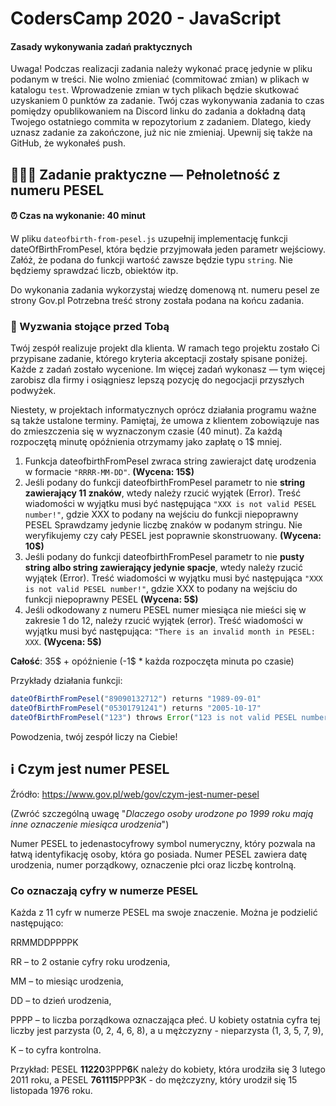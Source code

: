 # CodersCamp 2020 - JavaScript

#### Zasady wykonywania zadań praktycznych

Uwaga! Podczas realizacji zadania należy wykonać pracę jedynie w pliku podanym w treści.
Nie wolno zmieniać (commitować zmian) w plikach w katalogu `test`.
Wprowadzenie zmian w tych plikach będzie skutkować uzyskaniem 0 punktów za zadanie.
Twój czas wykonywania zadania to czas pomiędzy opublikowaniem na Discord linku do zadania a dokładną datą Twojego ostatniego commita w repozytorium z zadaniem.
Dlatego, kiedy uznasz zadanie za zakończone, już nic nie zmieniaj. Upewnij się także na GitHub, że wykonałeś push.

## 🧑‍🤝‍🧑 Zadanie praktyczne — Pełnoletność z numeru PESEL

#### ⏰ Czas na wykonanie: 40 minut

W pliku `dateofbirth-from-pesel.js` uzupełnij implementację funkcji dateOfBirthFromPesel,
która będzie przyjmowała jeden parametr wejściowy.
Załóż, że podana do funkcji wartość zawsze będzie typu `string`.
Nie będziemy sprawdzać liczb, obiektów itp.

Do wykonania zadania wykorzystaj wiedzę domenową nt. numeru pesel ze strony Gov.pl
Potrzebna treść strony została podana na końcu zadania.

### 🚀 Wyzwania stojące przed Tobą

Twój zespół realizuje projekt dla klienta.
W ramach tego projektu zostało Ci przypisane zadanie, którego kryteria akceptacji zostały spisane poniżej.
Każde z zadań zostało wycenione.
Im więcej zadań wykonasz — tym więcej zarobisz dla firmy i osiągniesz lepszą pozycję do negocjacji przyszłych podwyżek.

Niestety, w projektach informatycznych oprócz działania programu ważne są także ustalone terminy.
Pamiętaj, że umowa z klientem zobowiązuje nas do zmieszczenia się w wyznaczonym czasie (40 minut).
Za każdą rozpoczętą minutę opóźnienia otrzymamy jako zapłatę o 1$ mniej.

1. Funkcja dateofbirthFromPesel zwraca string zawierajct datę urodzenia w formacie `"RRRR-MM-DD"`. **(Wycena: 15$)**
2. Jeśli podany do funkcji dateofbirthFromPesel parametr to nie **string zawierający 11 znaków**, wtedy należy rzucić wyjątek (Error).
   Treść wiadomości w wyjątku musi być następująca `"XXX is not valid PESEL number!"`, gdzie XXX to podany na wejściu do funkcji niepoprawny PESEL
   Sprawdzamy jedynie liczbę znaków w podanym stringu. Nie weryfikujemy czy cały PESEL jest poprawnie skonstruowany.
   **(Wycena: 10$)**
3. Jeśli podany do funkcji dateofbirthFromPesel parametr to nie **pusty string albo string zawierający jedynie spacje**, wtedy należy rzucić wyjątek (Error).
   Treść wiadomości w wyjątku musi być następująca `"XXX is not valid PESEL number!"`, gdzie XXX to podany na wejściu do funkcji niepoprawny PESEL
   **(Wycena: 5$)**
4. Jeśli odkodowany z numeru PESEL numer miesiąca nie mieści się w zakresie 1 do 12, należy rzucić wyjątek (error).
   Treść wiadomości w wyjątku musi być następująca: `"There is an invalid month in PESEL: XXX`. **(Wycena: 5$)**

**Całość**: 35$ + opóźnienie (-1$ \* każda rozpoczęta minuta po czasie)

Przykłady działania funkcji:

```js
dateOfBirthFromPesel("89090132712") returns "1989-09-01"
dateOfBirthFromPesel("05301791241") returns "2005-10-17"
dateOfBirthFromPesel("123") throws Error("123 is not valid PESEL number!")
```

Powodzenia, twój zespół liczy na Ciebie!

## ℹ️ Czym jest numer PESEL

Źródło: https://www.gov.pl/web/gov/czym-jest-numer-pesel

(Zwróć szczególną uwagę "_Dlaczego osoby urodzone po 1999 roku mają inne oznaczenie miesiąca urodzenia_")

Numer PESEL to jedenastocyfrowy symbol numeryczny,
który pozwala na łatwą identyfikację osoby, która go posiada.
Numer PESEL zawiera datę urodzenia, numer porządkowy, oznaczenie płci oraz liczbę kontrolną.

### Co oznaczają cyfry w numerze PESEL

Każda z 11 cyfr w numerze PESEL ma swoje znaczenie. Można je podzielić następująco:

RRMMDDPPPPK

RR – to 2 ostanie cyfry roku urodzenia,

MM – to miesiąc urodzenia,

DD – to dzień urodzenia,

PPPP – to liczba porządkowa oznaczająca płeć.
U kobiety ostatnia cyfra tej liczby jest parzysta (0, 2, 4, 6, 8),
a u mężczyzny - nieparzysta (1, 3, 5, 7, 9),

K – to cyfra kontrolna.

Przykład: PESEL **11220**3PPP**6**K należy do kobiety,
która urodziła się 3 lutego 2011 roku,
a PESEL **761115**PPP**3**K - do mężczyzny,
który urodził się 15 listopada 1976 roku.
